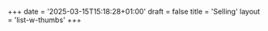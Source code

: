 +++
date = '2025-03-15T15:18:28+01:00'
draft = false
title = 'Selling'
layout = 'list-w-thumbs'
+++


